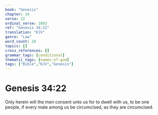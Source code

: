 ```yaml
---
book: "Genesis"
chapter: 34
verse: 22
ordinal_verse: 1003
ref: "Genesis 34:22"
translation: "KJV"
genre: "Law"
word_count: 28
topics: []
cross_references: []
grammar_tags: [conditional]
thematic_tags: [names-of-god]
tags: ["Bible","KJV","Genesis"]
---
```


# Genesis 34:22

Only herein will the men consent unto us for to dwell with us, to be one people, if every male among us be circumcised, as they are circumcised.
